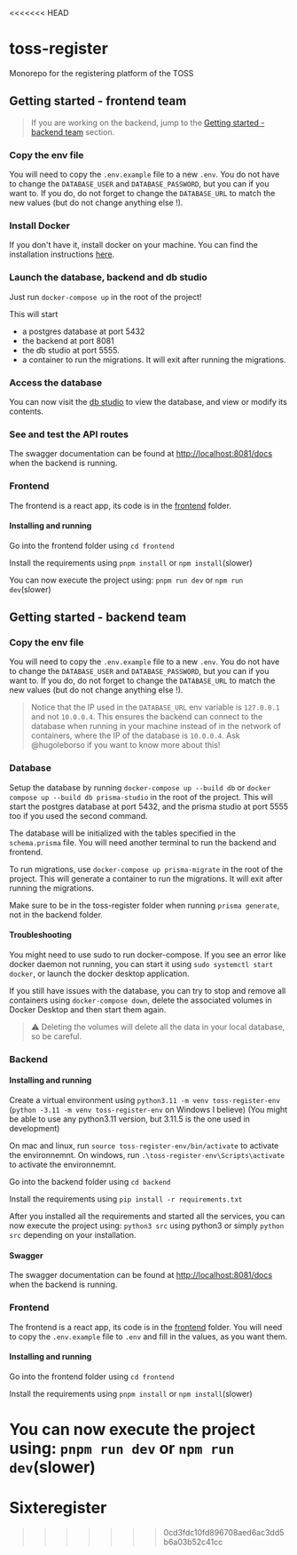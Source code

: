<<<<<<< HEAD
# toss-register
Monorepo for the registering platform of the TOSS
 
## Getting started - frontend team
> If you are working on the backend, jump to the [Getting started - backend team](#getting-started---backend-team) section.
 
### Copy the env file
You will need to copy the `.env.example` file to a new `.env`. You do not have to change the `DATABASE_USER` and `DATABASE_PASSWORD`, but you can if you want to. If you do, do not forget to change the `DATABASE_URL` to match the new values (but do not change anything else !).
 
### Install Docker
If you don't have it, install docker on your machine. You can find the installation instructions [here](https://docs.docker.com/get-docker/).
 
### Launch the database, backend and db studio
Just run `docker-compose up` in the root of the project!
 
This will start
- a postgres database at port 5432
- the backend at port 8081
- the db studio at port 5555.
- a container to run the migrations. It will exit after running the migrations.
 
### Access the database
You can now visit the [db studio](http://localhost:5555) to view the database, and view or modify its contents.
 
### See and test the API routes
The swagger documentation can be found at [http://localhost:8081/docs](http://localhost:8081/docs) when the backend is running.
 
### Frontend
The frontend is a react app, its code is in the [frontend](frontend) folder.
 
#### Installing and running
 
Go into the frontend folder using `cd frontend`
 
Install the requirements using `pnpm install` or `npm install`(slower)
 
You can now execute the project using: `pnpm run dev` or `npm run dev`(slower)
 
## Getting started - backend team
### Copy the env file
You will need to copy the `.env.example` file to a new `.env`. You do not have to change the `DATABASE_USER` and `DATABASE_PASSWORD`, but you can if you want to. If you do, do not forget to change the `DATABASE_URL` to match the new values (but do not change anything else !).
 
> Notice that the IP used in the `DATABASE_URL` env variable is `127.0.0.1` and not `10.0.0.4`. This ensures the backend can connect to the database when running in your machine instead of in the network of containers, where the IP of the database is `10.0.0.4`. Ask @hugoleborso if you want to know more about this!
 
### Database
 
Setup the database by running `docker-compose up --build db` or `docker compose up --build db prisma-studio` in the root of the project.
This will start the postgres database at port 5432, and the prisma studio at port 5555 too if you used the second command.
 
The database will be initialized with the tables specified in the `schema.prisma` file. You will need another terminal to run the backend and frontend.
 
To run migrations, use `docker-compose up prisma-migrate` in the root of the project. This will generate a container to run the migrations. It will exit after running the migrations.
 
Make sure to be in the toss-register folder when running `prisma generate`, not in the backend folder.
 
#### Troubleshooting
You might need to use sudo to run docker-compose.
If you see an error like docker daemon not running, you can start it using `sudo systemctl start docker`, or launch the docker desktop application.
 
If you still have issues with the database, you can try to stop and remove all containers using `docker-compose down`, delete the associated volumes in Docker Desktop and then start them again.
> ⚠️ Deleting the volumes will delete all the data in your local database, so be careful.
 
### Backend
 
#### Installing and running
 
Create a virtual environment using `python3.11 -m venv toss-register-env` (`python -3.11 -m venv toss-register-env` on Windows I believe)
(You might be able to use any python3.11 version, but 3.11.5 is the one used in development)
 
On mac and linux, run `source toss-register-env/bin/activate` to activate the environnemnt.
On windows, run `.\toss-register-env\Scripts\activate` to activate the environnemnt.
 
Go into the backend folder using `cd backend`
 
Install the requirements using `pip install -r requirements.txt`
 
After you installed all the requirements and started all the services, you can now execute the project using: `python3 src` using python3 or simply `python src` depending on your installation.
 
#### Swagger
The swagger documentation can be found at [http://localhost:8081/docs](http://localhost:8081/docs) when the backend is running.
 
### Frontend
The frontend is a react app, its code is in the [frontend](frontend) folder.
You will need to copy the `.env.example` file to `.env` and fill in the values, as you want them.
 
#### Installing and running
 
Go into the frontend folder using `cd frontend`
 
Install the requirements using `pnpm install` or `npm install`(slower)
 
You can now execute the project using: `pnpm run dev` or `npm run dev`(slower)
=======
# Sixteregister
>>>>>>> 0cd3fdc10fd896708aed6ac3dd5b6a03b52c41cc
